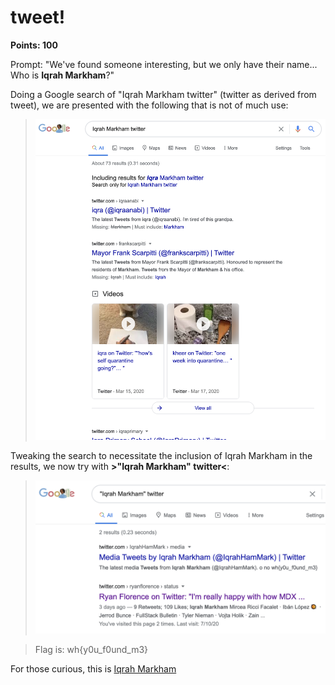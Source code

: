 # tweet!
**Points: 100**

Prompt:
"We've found someone interesting, but we only have their name... Who is **Iqrah Markham**?"

Doing a Google search of "Iqrah Markham twitter" (twitter as derived from tweet), we are presented with the following that is not of much use:
>![First attempt](attempt.png)

Tweaking the search to necessitate the inclusion of Iqrah Markham in the results, we now try with **>"Iqrah Markham" twitter<**:
>![FLAG](flag.png)

> Flag is: wh{y0u_f0und_m3}

For those curious, this is [Iqrah Markham](https://twitter.com/IqrahHamMark)
